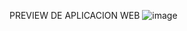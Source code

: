 PREVIEW DE APLICACION WEB
![image](https://github.com/nazaghitarroni/Grabadora-de-pantalla-/assets/108306291/8af2d050-c0ef-4451-9680-51b0e0ce645b)


